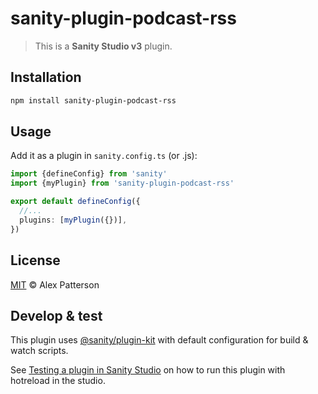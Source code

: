 # sanity-plugin-podcast-rss

> This is a **Sanity Studio v3** plugin.

## Installation

```sh
npm install sanity-plugin-podcast-rss
```

## Usage

Add it as a plugin in `sanity.config.ts` (or .js):

```ts
import {defineConfig} from 'sanity'
import {myPlugin} from 'sanity-plugin-podcast-rss'

export default defineConfig({
  //...
  plugins: [myPlugin({})],
})
```

## License

[MIT](LICENSE) © Alex Patterson

## Develop & test

This plugin uses [@sanity/plugin-kit](https://github.com/sanity-io/plugin-kit)
with default configuration for build & watch scripts.

See [Testing a plugin in Sanity Studio](https://github.com/sanity-io/plugin-kit#testing-a-plugin-in-sanity-studio)
on how to run this plugin with hotreload in the studio.
